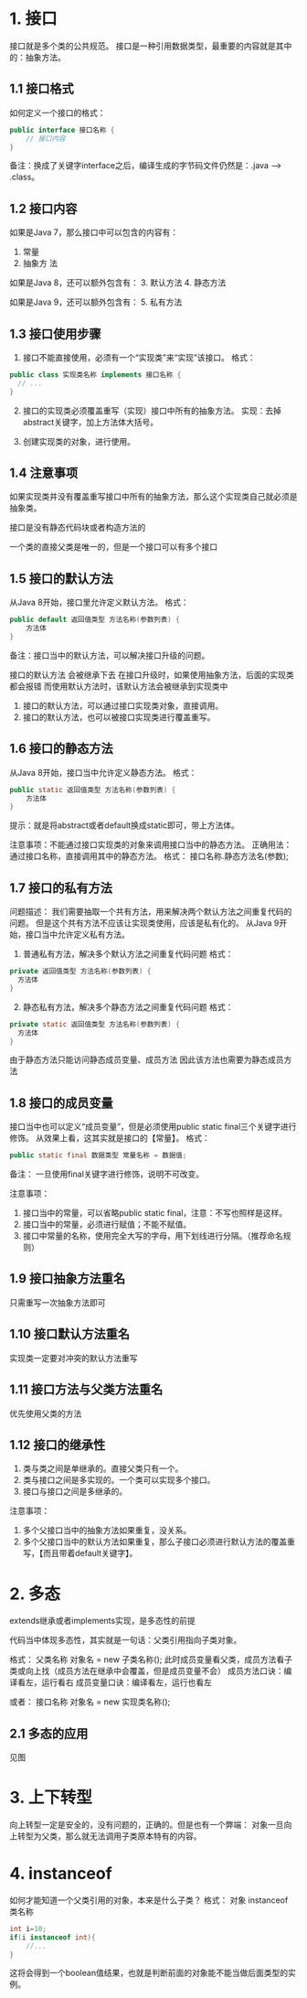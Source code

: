 # 1. 接口

接口就是多个类的公共规范。
接口是一种引用数据类型，最重要的内容就是其中的：抽象方法。

## 1.1 接口格式

如何定义一个接口的格式：

~~~java
public interface 接口名称 {
    // 接口内容
}
~~~

备注：换成了关键字interface之后，编译生成的字节码文件仍然是：.java --> .class。

## 1.2 接口内容

如果是Java 7，那么接口中可以包含的内容有：

1. 常量
2. 抽象方 法

如果是Java 8，还可以额外包含有：
3. 默认方法
4. 静态方法

如果是Java 9，还可以额外包含有：
5. 私有方法

## 1.3 接口使用步骤

1. 接口不能直接使用，必须有一个“实现类”来“实现”该接口。
  格式：

  ~~~java
  public class 实现类名称 implements 接口名称 {
    // ...
  }
  ~~~

  

2. 接口的实现类必须覆盖重写（实现）接口中所有的抽象方法。
  实现：去掉abstract关键字，加上方法体大括号。

3. 创建实现类的对象，进行使用。

## 1.4 注意事项
如果实现类并没有覆盖重写接口中所有的抽象方法，那么这个实现类自己就必须是抽象类。

接口是没有静态代码块或者构造方法的

一个类的直接父类是唯一的，但是一个接口可以有多个接口

## 1.5 接口的默认方法

从Java 8开始，接口里允许定义默认方法。
格式：

~~~java
public default 返回值类型 方法名称(参数列表) {
    方法体
}
~~~

备注：接口当中的默认方法，可以解决接口升级的问题。

接口的默认方法 会被继承下去
在接口升级时，如果使用抽象方法，后面的实现类都会报错
而使用默认方法时，该默认方法会被继承到实现类中

1. 接口的默认方法，可以通过接口实现类对象，直接调用。
2. 接口的默认方法，也可以被接口实现类进行覆盖重写。

## 1.6 接口的静态方法

从Java 8开始，接口当中允许定义静态方法。
格式：

~~~java
public static 返回值类型 方法名称(参数列表) {
    方法体
}
~~~

提示：就是将abstract或者default换成static即可，带上方法体。

注意事项：不能通过接口实现类的对象来调用接口当中的静态方法。
正确用法：通过接口名称，直接调用其中的静态方法。
格式：
接口名称.静态方法名(参数);

## 1.7 接口的私有方法

问题描述：
我们需要抽取一个共有方法，用来解决两个默认方法之间重复代码的问题。
但是这个共有方法不应该让实现类使用，应该是私有化的。
从Java 9开始，接口当中允许定义私有方法。

1. 普通私有方法，解决多个默认方法之间重复代码问题
  格式：

  ~~~java
  private 返回值类型 方法名称(参数列表) {
    方法体
  }
  ~~~

2. 静态私有方法，解决多个静态方法之间重复代码问题
  格式：

  ~~~java
  private static 返回值类型 方法名称(参数列表) {
    方法体
  }
  ~~~

由于静态方法只能访问静态成员变量、成员方法 因此该方法也需要为静态成员方法

## 1.8 接口的成员变量

接口当中也可以定义“成员变量”，但是必须使用public static final三个关键字进行修饰。
从效果上看，这其实就是接口的【常量】。
格式：

~~~java
public static final 数据类型 常量名称 = 数据值;
~~~

备注：
一旦使用final关键字进行修饰，说明不可改变。

注意事项：
1. 接口当中的常量，可以省略public static final，注意：不写也照样是这样。
2. 接口当中的常量，必须进行赋值；不能不赋值。
3. 接口中常量的名称，使用完全大写的字母，用下划线进行分隔。（推荐命名规则）

## 1.9 接口抽象方法重名

只需重写一次抽象方法即可

## 1.10 接口默认方法重名

实现类一定要对冲突的默认方法重写

## 1.11 接口方法与父类方法重名

优先使用父类的方法

## 1.12 接口的继承性

1. 类与类之间是单继承的。直接父类只有一个。
2. 类与接口之间是多实现的。一个类可以实现多个接口。
3. 接口与接口之间是多继承的。

注意事项：
1. 多个父接口当中的抽象方法如果重复，没关系。
2. 多个父接口当中的默认方法如果重复，那么子接口必须进行默认方法的覆盖重写，【而且带着default关键字】。



# 2. 多态

extends继承或者implements实现，是多态性的前提

代码当中体现多态性，其实就是一句话：父类引用指向子类对象。

格式：
父类名称 对象名 = new 子类名称();
此时成员变量看父类，成员方法看子类或向上找（成员方法在继承中会覆盖，但是成员变量不会）
成员方法口诀：编译看左，运行看右
成员变量口诀：编译看左，运行也看左

或者：
接口名称 对象名 = new 实现类名称();

## 2.1 多态的应用

见图



# 3. 上下转型

向上转型一定是安全的，没有问题的，正确的。但是也有一个弊端：
对象一旦向上转型为父类，那么就无法调用子类原本特有的内容。

# 4. instanceof

如何才能知道一个父类引用的对象，本来是什么子类？
格式：
对象 instanceof 类名称

~~~java
int i=10;
if(i instanceof int){
	//...
}
~~~

这将会得到一个boolean值结果，也就是判断前面的对象能不能当做后面类型的实例。